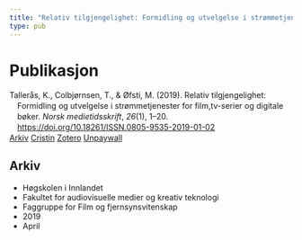 ```yaml
---
title: "Relativ tilgjengelighet: Formidling og utvelgelse i strømmetjenester for film,tv-serier og digitale bøker"
type: pub
---
```

<h1>Publikasjon</h1>
<article id="csl-bib-container-MEUH6S2U" class="csl-bib-container">
  <div class="csl-bib-body" style="line-height: 1.35; padding-left: 1em; text-indent:-1em;">
  <div class="csl-entry">Taller&#xE5;s, K., Colbj&#xF8;rnsen, T., &amp; &#xD8;fsti, M. (2019). Relativ tilgjengelighet: Formidling og utvelgelse i str&#xF8;mmetjenester for film,tv-serier og digitale b&#xF8;ker. <i>Norsk medietidsskrift</i>, <i>26</i>(1), 1&#x2013;20. <a href="https://doi.org/10.18261/ISSN.0805-9535-2019-01-02">https://doi.org/10.18261/ISSN.0805-9535-2019-01-02</a></div>
</div>
  <div class="csl-bib-buttons">
    <a href="#taxonomy-article-MEUH6S2U" class="csl-bib-button">Arkiv</a>
    <a href="https://app.cristin.no/results/show.jsf?id=1690817" alt="Cristin URL" class="csl-bib-button">Cristin</a>
    <a href="http://zotero.org/groups/5022929/items/MEUH6S2U" alt="Zotero URL" class="csl-bib-button">Zotero</a>
    <a href="https://www.idunn.no/file/pdf/67115261/relativ_tilgjengelighet.pdf" class="csl-bib-button">Unpaywall</a>
  </div>
  <div id="csl-bib-meta-container-MEUH6S2U"></div>
</article>
<div id="csl-bib-meta-MEUH6S2U" class="csl-bib-meta">
  <article id="taxonomy-article-MEUH6S2U" class="taxonomy-article">
    <h1>Arkiv</h1>
    <ul>
      <li>Høgskolen i Innlandet</li>
      <li>Fakultet for audiovisuelle medier og kreativ teknologi</li>
      <li>Faggruppe for Film og fjernsynsvitenskap</li>
      <li>2019</li>
      <li>April</li>
    </ul>
  </article>
</div>
